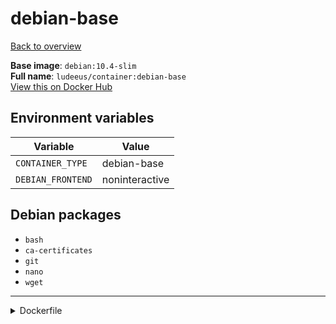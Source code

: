 # debian-base

[Back to overview](../index.md)

**Base image**: `debian:10.4-slim`  
**Full name**: `ludeeus/container:debian-base`  
[View this on Docker Hub](https://hub.docker.com/r/ludeeus/container/tags?page=1&name=debian-base)

## Environment variables

Variable | Value 
-- | --
`CONTAINER_TYPE` | debian-base
`DEBIAN_FRONTEND` | noninteractive

## Debian packages

- `bash`
- `ca-certificates`
- `git`
- `nano`
- `wget`



***
<details>
<summary>Dockerfile</summary>

```dockerfile
FROM debian:10.4-slim

ENV DEBIAN_FRONTEND=noninteractive
ENV CONTAINER_TYPE=debian-base



RUN  \ 
    apt update \ 
    && apt install -y --no-install-recommends --allow-downgrades  \ 
        ca-certificates \ 
        nano \ 
        bash \ 
        wget \ 
        git \ 
    && rm -fr /tmp/* /var/{cache,log}/* /var/lib/apt/lists/*



LABEL maintainer=hi@ludeeus.dev
LABEL build.date=2020-7-7
LABEL build.sha=None
```
</details>
